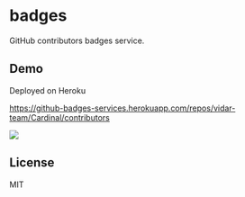 # badges
GitHub contributors badges service.

## Demo
Deployed on Heroku

https://github-badges-services.herokuapp.com/repos/vidar-team/Cardinal/contributors

![](https://github-badges-services.herokuapp.com/repos/vidar-team/Cardinal/contributors)

## License
MIT